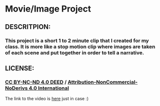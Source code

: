 # Movie/Image Project

## DESCRITPION:
### This project is a short 1 to 2 minute clip that I created for my class. It is more like a stop motion clip where images are taken of each scene and put together in order to tell a narrative.

## LICENSE:
### [CC BY-NC-ND 4.0 DEED](https://creativecommons.org/licenses/by-nc-nd/4.0/deed.en) / [Attribution-NonCommercial-NoDerivs 4.0 International](https://creativecommons.org/licenses/by-nc-nd/4.0/legalcode.en)

The link to the video is [here](https://youtu.be/NGYIFTEcBDA) just in case :) 

